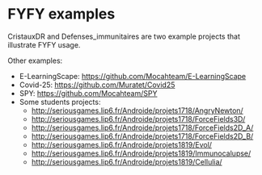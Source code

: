 # FYFY examples #
CristauxDR and Defenses_immunitaires are two example projects that illustrate FYFY usage.

Other examples:
* E-LearningScape: https://github.com/Mocahteam/E-LearningScape
* Covid-25: https://github.com/Muratet/Covid25
* SPY: https://github.com/Mocahteam/SPY
* Some students projects:
	* http://seriousgames.lip6.fr/Androide/projets1718/AngryNewton/
	* http://seriousgames.lip6.fr/Androide/projets1718/ForceFields3D/
	* http://seriousgames.lip6.fr/Androide/projets1718/ForceFields2D_A/
	* http://seriousgames.lip6.fr/Androide/projets1718/ForceFields2D_B/
	* http://seriousgames.lip6.fr/Androide/projets1819/Evol/
	* http://seriousgames.lip6.fr/Androide/projets1819/Immunocalupse/
	* http://seriousgames.lip6.fr/Androide/projets1819/Cellulia/
